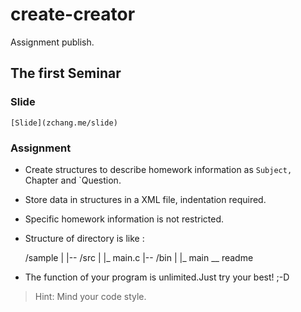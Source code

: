 # create-creator
Assignment publish.

## The first Seminar

### Slide
	[Slide](zchang.me/slide)
### Assignment
-	Create structures to describe homework information as `Subject, `Chapter and `Question.
-	Store data in structures in a XML file, indentation required.
-	Specific homework information is not restricted.
-	Structure of directory is like :

	/sample
		|
		|-- /src
		|	 |_ main.c
		|-- /bin
		|	 |_ main
		\__ readme
-	The function of your program is unlimited.Just try your best!  ;-D

>	Hint: Mind your code style.
	
	
